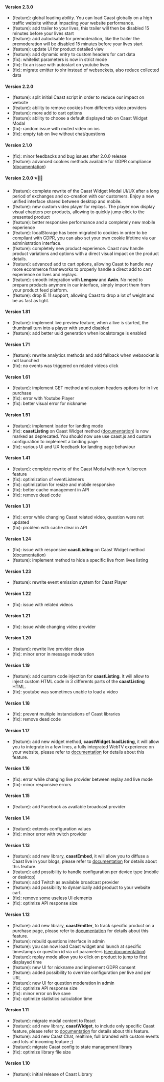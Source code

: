 #### Version 2.3.0

- (feature): global loading ability. You can load Caast globally on a high traffic website without impacting your website performance.
- (feature): add trailer to your lives, this trailer will then be disabled 15 minutes before your lives start
- (feature): add autodisable for premoderation, like the trailer the premoderation will be disabled 15 minutes before your lives start
- (feature): update UI for product detailed view
- (feature): add dynamic entry to custom headers for cart data
- (fix): whitelist parameters is now in strict mode
- (fix): fix an issue with autostart on youtube lives
- (fix): migrate emitter to xhr instead of websockets, also reduce collected data

#### Version 2.2.0

- (feature): split initial Caast script in order to reduce our impact on website
- (feature): ability to remove cookies from differents video providers
- (feature): more add to cart options
- (feature): ability to choose a default displayed tab on Caast Widget Modal
- (fix): random issue with muted video on ios
- (fix): empty tab on live without chat/questions

#### Version 2.1.0

- (fix): minor feedbacks and bug issues after 2.0.0 release
- (feature): advanced cookies methods available for GDPR compliance ([documentation](/advanced/cookies.md))

#### Version 2.0.0 ⭐️🍾🎉

- (feature): complete rewrite of the Caast Widget Modal UI/UX after a long period of exchanges and co-creation with our customers. Enjoy a new unified interface shared between desktop and mobile.
- (feature): new custom video player for replays. The player now display visual chapters per products, allowing to quickly jump click to the presented product
- (feature): better responsive performance and a completely new mobile experience
- (feature): localStorage has been migrated to cookies in order to be compliant with GDPR, you can also set your own cookie lifetime via our administration interface.
- (feature): completely new product experience. Caast now handle product variations and options with a direct visual impact on the product details.
- (feature): advanced add to cart options, allowing Caast to handle way more ecommerce frameworks to properly handle a direct add to cart experience on lives and replays.
- (feature): smooth integration with **Lengow** and **Awin**. No need to prepare products anymore in our interface, simply import them from your product feed platform.
- (feature): drop IE 11 support, allowing Caast to drop a lot of weight and be as fast as light.

#### Version 1.81

- (feature): implement live preview feature, when a live is started, the thumbnail turn into a player with sound disabled
- (feature): add better uuid generation when localstorage is enabled

#### Version 1.71

- (feature): rewrite analytics methods and add fallback when websocket is not launched
- (fix): no events was triggered on related videos click

#### Version 1.61

- (feature): implement GET method and custom headers options for in live purchase
- (fix): error with Youtube Player
- (fix): better visual error for nickname

#### Version 1.51

- (feature): implement loader for landing mode
- (fix): **caastListing** on Caast Widget method ([documentation](/widgets/methods.md?id=loadlisting)) is now marked as deprecated. You should now use use caast.js and custom configuration to implement a landing page
- (fix): various UI and UX feedback for landing page behaviour

#### Version 1.41

- (feature): complete rewrite of the Caast Modal with new fullscreen feature
- (fix): optimization of eventListeners
- (fix): optimization for resize and mobile responsive
- (fix): better cache management in API
- (fix): remove dead code

#### Version 1.31

- (fix): error while changing Caast related video, question were not updated
- (fix): problem with cache clear in API

#### Version 1.24

- (fix): issue with responsive **caastListing** on Caast Widget method ([documentation](/widgets/methods.md?id=loadlisting))
- (feature): implement method to hide a specific live from lives listing

#### Version 1.23

- (feature): rewrite event emission system for Caast Player

#### Version 1.22

- (fix): issue with related videos

#### Version 1.21

- (fix): issue while changing video provider

#### Version 1.20

- (feature): rewrite live provider class
- (fix): minor error in message moderation

#### Version 1.19

- (feature): add custom code injection for **caastListing**. It will allow to inject custom HTML code in 3 differents parts of the **caastListing** HTML.
- (fix): youtube was sometimes unable to load a video

#### Version 1.18

- (fix): prevent multiple instanciations of Caast libraries
- (fix): remove dead code

#### Version 1.17

- (feature): add new widget method, **caastWidget.loadListing**, it will allow you to integrate in a few lines, a fully integrated WebTV experience on your website, please refer to [documentation](/widgets/methods.md?id=loadlisting) for details about this feature.

#### Version 1.16

- (fix): error while changing live provider between replay and live mode
- (fix): minor responsive errors

#### Version 1.15

- (feature): add Facebook as available broadcast provider

#### Version 1.14

- (feature): extends configuration values
- (fix): minor error with twitch provider

#### Version 1.13

- (feature): add new library, **caastEmbed**, it will allow you to diffuse a Caast live in your blogs, please refer to [documentation](/embed/README.md) for details about this feature.
- (feature): add possibility to handle configuration per device type (mobile or desktop)
- (feature): add Twitch as available broadcast provider
- (feature): add possibility to dynamically add product to your website cart.
- (fix): remove some useless UI elements
- (fix): optimize API response size

#### Version 1.12

- (feature): add new library, **caastEmitter**, to track specific product on a purchase page, please refer to [documentation](/emitter/README.md) for details about this feature.
- (feature): rebuild questions interface in admin
- (feature): you can now load Caast widget and launch at specific timestamps or question id via url parameters ([see documentation](/configuration/README.md#trigger-library-with-url-hash))
- (feature): replay mode allow you to click on product to jump to first displayed time
- (feature): new UI for nickname and implement GDPR consent
- (feature): added possibility to override configuration per live and per URL
- (feature): new UI for question moderation in admin
- (fix): optimize API response size
- (fix): minor error on live save
- (fix): optimize statistics calculation time

#### Version 1.11

- (feature): migrate modal content to React
- (feature): add new library, **caastWidget**, to include only specific Caast feature, please refer to [documentation](/widgets/README.md) for details about this feature.
- (feature): add new Caast Chat, realtime, full branded with custom events and lots of incoming feature ;)
- (feature): migrate Caast config to state management library
- (fix): optimize library file size

#### Version 1.10

- (feature): initial release of Caast Library
